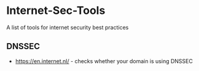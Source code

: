 # Internet-Sec-Tools
A list of tools for internet security best practices 

## DNSSEC
- https://en.internet.nl/ - checks whether your domain is using DNSSEC